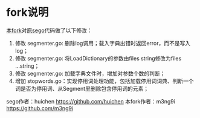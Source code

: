 fork说明
============

[本fork](https://github.com/m3ng9i/sego)对[原sego](https://github.com/huichen/sego)代码做了以下修改：

1. 修改 segmenter.go: 删除log调用；载入字典出错时返回error，而不是写入log；
2. 修改 segmenter.go: 将LoadDictionary的参数由files string修改为files ...string；
3. 修改 segmenter.go: 加载字典文件时，增加对参数个数的判断；
4. 增加 stopwords.go：实现停用词处理功能，包括加载停用词词典、判断一个词是否为停用词、从Segment里删除包含停用词的元素；

sego作者：huichen <https://github.com/huichen>
本fork作者：m3ng9i <https://github.com/m3ng9i>

